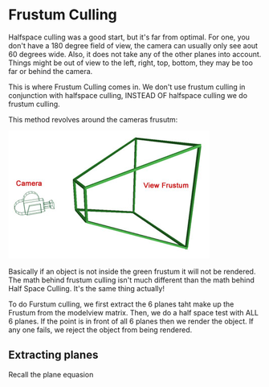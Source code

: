 # Frustum Culling

Halfspace culling was a good start, but it's far from optimal. For one, you don't have a 180 degree field of view, the camera can usually only see aout 60 degrees wide. Also, it does not take any of the other planes into account. Things might be out of view to the left, right, top, bottom, they may be too far or behind the camera.

This is where Frustum Culling comes in. We don't use frustum culling in conjunction with halfspace culling, INSTEAD OF halfspace culling we do frustum culling. 

This method revolves around the cameras frusutm:

![frustum.jpg](frustum.jpg)

Basically if an object is not inside the green frustum it will not be rendered. The math behind frustum culling isn't much different than the math behind Half Space Culling. It's the same thing actually!

To do Furstum culling, we first extract the 6 planes taht make up the Frustum from the modelview matrix. Then, we do a half space test with ALL 6 planes. If the point is in front of all 6 planes then we render the object. If any one fails, we reject the object from being rendered.

## Extracting planes

Recall the plane equasion

```

```